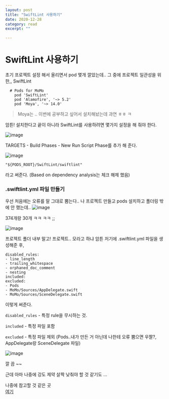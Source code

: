 ```yaml
---
layout: post
title: "SwiftLint 사용하기" 
date: 2020-12-28
category: read 
excerpt: ""

---
```


# SwiftLint 사용하기

초기 프로젝트 설정 해서 올리면서 pod 몇개 깔았는데.. 그 중에 프로젝트 일관성을 위한,, SwiftLint

```
  # Pods for MoMo
	pod 'SwiftLint'
	pod 'Alamofire', '~> 5.2'
	pod 'Moya', '~> 14.0'
```

> Moya는 .. 이번에 공부하고 싶어서 설치해놨는데 과연 ㅎㅎ ㅋ

암튼! 설치한다고 끝이 아니라 SwiftLint를 사용하려면 몇가지 설정을 해 줘야 한다.

![image](https://user-images.githubusercontent.com/28949235/103266195-64622900-49f2-11eb-95f3-036db50246bf.png)

TARGETS - Build Phases - New Run Script Phase를 추가 해 준다.

![image](https://user-images.githubusercontent.com/28949235/103266202-6c21cd80-49f2-11eb-855a-3f92819057ba.png)

```
"${PODS_ROOT}/SwiftLint/swiftlint"
```

라고 써준다. (Based on dependency analysis는 체크 해제 했음)

### .swiftlint.yml 파일 만들기

우선 처음에는 오류를 말 그대로 뿜는다.. 나 프로젝트 만들고 pods 설치하고 폴더링 밖에 안 했는데..
![image](https://user-images.githubusercontent.com/28949235/103266389-d33f8200-49f2-11eb-84c9-716590e78a39.png)

374개랑 30개 ㅋㅋ ㅋㅋ ;;

![image](https://user-images.githubusercontent.com/28949235/103266417-e0f50780-49f2-11eb-98ec-09d53f211312.png)

프로젝트 폴더 내부 말고! 프로젝트.. 모라고 하냐 암튼 저기에 .swiftlint.yml 파일을 생성해준 후,

```
disabled_rules:
- line_length
- trailing_whitespace
- orphaned_doc_comment
- nesting
included:
excluded:
- Pods
- MoMo/Sources/AppDelegate.swift
- MoMo/Sources/SceneDelegate.swift
```

이렇게 써준다.

`disabled_rules` - 특정 rule을 무시하는 것.

`included` - 특정 파일 포함

`excluded` - 특정 파일 제외 
	(Pods..내가 만든 거 아닌데 나한테 오류 뿜으면 우짤?, AppDelegate랑 SceneDelegate 파일)

![image](https://user-images.githubusercontent.com/28949235/103266586-42b57180-49f3-11eb-81e0-21145db94efc.png)

깔 끔 ~~

근데 아마 나중에 강도 제약 살짝 낮춰야 할 것 같기도 ...



나중에 참고할 것 같은 곳  
[여기](https://gwangyonglee.tistory.com/44)